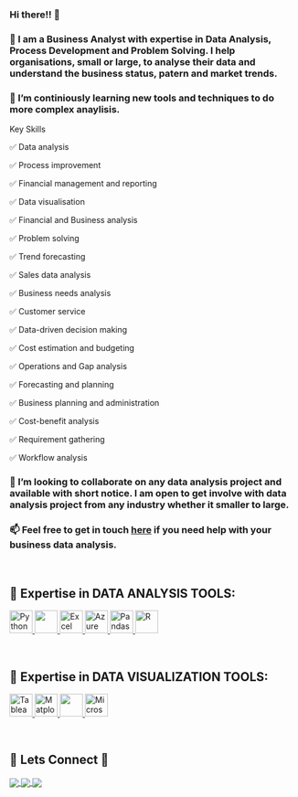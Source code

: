 ### Hi there!! 👋

### 💬 I am a Business Analyst with expertise in Data Analysis, Process Development and Problem Solving. I help organisations, small or large, to analyse their data and understand the business status, patern and market trends.

### 🌱 I’m continiously learning new tools and techniques to do more complex anaylisis.

Key Skills

:white_check_mark: Data analysis

:white_check_mark: Process improvement

:white_check_mark: Financial management and reporting

:white_check_mark: Data visualisation

:white_check_mark: Financial and Business analysis

:white_check_mark: Problem solving

:white_check_mark: Trend forecasting

:white_check_mark: Sales data analysis

:white_check_mark: Business needs analysis

:white_check_mark: Customer service

:white_check_mark: Data-driven decision making

:white_check_mark: Cost estimation and budgeting

:white_check_mark: Operations and Gap analysis

:white_check_mark: Forecasting and planning

:white_check_mark: Business planning and administration

:white_check_mark: Cost-benefit analysis

:white_check_mark: Requirement gathering

:white_check_mark: Workflow analysis

### 👯 I’m looking to collaborate on any data analysis project and available with short notice. I am open to get involve with data analysis project from any industry whether it smaller to large. 

### 📫 Feel free to get in touch <a href = "mailto: mohammadmrida@outlook.com">here</a> if you need help with your business data analysis.


</br>

## 🔭 Expertise in DATA ANALYSIS TOOLS:

<p></p>

<p align="left">
<a href="https://www.w3schools.com/" onclick="window.open("https://www.w3schools.com/", "_self");"> <img src="https://github.com/yusufsjustit/yusufsjustit/assets/125282550/47d61395-144d-46aa-ae82-58b259cd9b70" alt="Python" height="40"/> </a>
<a href="#" target="_blank"> <img src="https://github.com/yusufsjustit/yusufsjustit/assets/125282550/e260c407-0449-4919-a8a7-d5f491bcf7ca" height="40"/> </a>
<a href="#" target="_blank"> <img src="https://github.com/yusufsjustit/yusufsjustit/assets/125282550/8bdbd13a-ffc3-46f3-b5dc-fff24e769f29" alt="Excel" height="40"/> </a>
<a href="#" target="_blank"> <img src="https://github.com/yusufsjustit/yusufsjustit/assets/125282550/3e9e0304-d3a8-4c0c-82cd-7ddab5b41647" alt="Azure" height="40"/> </a>
<a href="#" target="_blank"> <img src="https://upload.wikimedia.org/wikipedia/commons/thumb/e/ed/Pandas_logo.svg/2560px-Pandas_logo.svg.png" alt="Pandas" height="40"/> </a>
<a href="#" target="_blank"> <img src="https://github.com/yusufsjustit/yusufsjustit/assets/125282550/5b2f85e6-3aa3-46a4-8ddc-5532c6164aa3" alt="R" height="40"/> </a>

</p>

</br>

## 🔭 Expertise in DATA VISUALIZATION TOOLS:

<p align="left">
<a href="#" target="_blank"> <img src="https://github.com/yusufsjustit/yusufsjustit/assets/125282550/9005adc8-3771-428e-84b5-dfb116ae45b9" alt="Tableau" height="40"/> </a>
<a href="#" target="_blank"> <img src="https://matplotlib.org/stable/_static/logo2_compressed.svg" alt="Matplotlib" height="40"/> </a>
<a href="#" target="_blank"> <img src="https://seaborn.pydata.org/_static/logo-wide-lightbg.svg" height="40"/> </a>
<a href="#" target="_blank"> <img src="https://insightsoftware.com/wp-content/uploads/2018/03/blog-microsoft-power-bi-solid-color.jpg" alt="Microsoft Power BI" height="40"/> </a>
</p>

</br>

## 👨 Lets Connect 👩

<p></p>
<p align="left">

<a href="https://www.linkedin.com/in/mohammadmrida/">
  <img align="center" src="https://img.shields.io/badge/linkedin-%230077B5.svg?&style=for-the-badge&logo=linkedin&logoColor=white" />
</a>

<a href="https://public.tableau.com/app/profile/mohammad-mrida">
  <img align="center" src="https://img.shields.io/badge/-Tableau-1e376b?style=for-the-badge&logo=tableau&logoColor=white"  />
</a>

<a href="mailto:mohammadmrida@outlook.com">  
  <img align="center" src="https://img.shields.io/badge/gmail-f1f2f6.svg?&style=for-the-badge&logo=gmail&logoColor=red"  />
</a>
</p>
